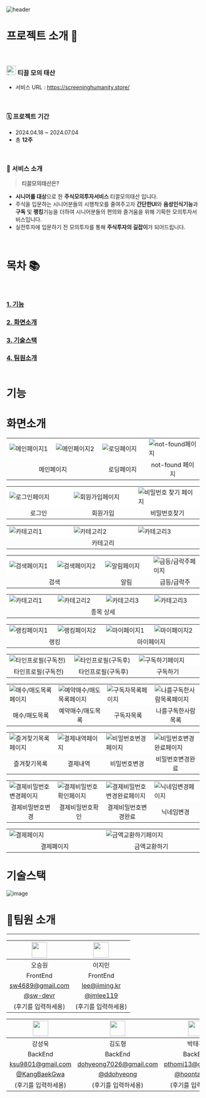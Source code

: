 ![header](https://capsule-render.vercel.app/api?type=venom&color=0:feac5e,50:c779d0,100:4bc0c8&fontColor=7d12ff&height=300&section=header&text=티끌%20모의%20태산&fontSize=90) 


# 프로젝트 소개 📢
<br/>

  ### <img src="https://github.com/1-screeningHumanity/.github/assets/141290308/fbea4842-c339-4b99-977a-bee4742e09ba" alt="tmt" width="25" height="25"> 티끌 모의 태산 
  - 서비스 URL : https://screeninghumanity.store/
  <br/>
  
  ### 🗓️ 프로젝트 기간  
  - 2024.04.18 ~ 2024.07.04
  - 총 **12주**
  <br/>
  
  
  ### 📌 서비스 소개 
  
  > **티끌모의태산은?** 
  - **시니어를 대상**으로 한 **주식모의투자서비스** 티끌모의태산 입니다.
  - 주식을 입문하는 시니어분들의 시행착오를 줄여주고자 **간단한UI**와 **음성인식기능**과 **구독** 및 **랭킹**기능을 더하여 시니어분들의 편의와 즐거움을 위해 기획한 모의투자서비스입니다.
  - 실전투자에 입문하기 전 모의투자를 통해 **주식투자의 길잡이**가 되어드립니다.

<br/>

# 목차 📚
<br/>

 ### [1. 기능](#기능)<br/>
 ### [2. 화면소개](#화면소개)<br/>
 ### [3. 기술스택](#기술스택)<br/>
 ### [4. 팀원소개](#팀원소개)<br/><br/>

 
 # 기능

 
 # 화면소개
 <table>
   <tr>
     <td width="300" bgcolor=#FFFFFF><img src="https://github.com/1-screeningHumanity/.github/assets/141290308/06152507-a414-418f-a219-7f48a781dcbe" alt="메인페이지1" />
       <td width="300" bgcolor=#FFFFFF><img src="https://github.com/1-screeningHumanity/.github/assets/141290308/6fbd4b02-4851-4558-9fc1-6a8e3a67107e" alt="메인페이지2"/>
       <td width="300" bgcolor=#FFFFFF><img src="https://github.com/1-screeningHumanity/.github/assets/141290308/b2ae64a8-8d83-4b9a-a5da-9eb19f7260b6" alt="로딩페이지"/>
       <td width="300" bgcolor=#FFFFFF><img src="https://github.com/1-screeningHumanity/.github/assets/141290308/a49d4782-58bb-407c-a322-3c4782b905ac" alt="not-found페이지"/>
         
   </tr>
   <tr>
     <td colspan="2" align="center">메인페이지</td>
     <td align="center">로딩페이지</td>
     <td align="center">not-found 페이지</td>
   </tr>
 </table>
 <table>
   <tr>
     <td width="300" bgcolor=#FFFFFF><img src="https://github.com/1-screeningHumanity/.github/assets/141290308/0368e2fa-251a-41a8-8060-aec234a8ecf5" alt="로그인페이지" />
       <td width="300" bgcolor=#FFFFFF><img src="https://github.com/1-screeningHumanity/.github/assets/141290308/3a679fdb-0530-4b6d-9428-03138d5fe26a" alt="회원가입페이지"/>
       <td width="300" bgcolor=#FFFFFF><img src="https://github.com/1-screeningHumanity/.github/assets/141290308/1095d1a6-e2b5-46b9-bc72-f109ac581837" alt="비밀번호 찾기 페이지"/>
         
   </tr>
   <tr>
     <td align="center">로그인</td>
     <td align="center">회원가입</td>
     <td align="center">비밀번호찾기</td>
   </tr>
 </table>
 <table>
   <tr>
     <td width="300" bgcolor=#FFFFFF><img src="https://github.com/1-screeningHumanity/.github/assets/141290308/e37ae001-07eb-46ea-8002-f4c3a56104aa" alt="카테고리1" />
     <td width="300" bgcolor=#FFFFFF><img src="https://github.com/1-screeningHumanity/.github/assets/141290308/26fc6bd5-bc72-4e96-84df-d28ece6ab156" alt="카테고리2"/>
     <td width="300" bgcolor=#FFFFFF><img src="https://github.com/1-screeningHumanity/.github/assets/141290308/bdeddfad-f79d-401c-9bfa-b2e815902d6a" alt="카테고리3"/>
   </tr>
   <tr>
     <td colspan="3" align="center">카테고리</td>
   </tr>
 </table>
 <table>
   <tr>
     <td width="300" bgcolor=#FFFFFF><img src="https://github.com/1-screeningHumanity/.github/assets/141290308/bb83764a-5438-4293-9a78-c4cb8dcdcfb9" alt="검색페이지1" />
     <td width="300" bgcolor=#FFFFFF><img src="https://github.com/1-screeningHumanity/.github/assets/141290308/939372d7-df9b-4f74-8aaf-37c14094d78b" alt="검색페이지2"/>
     <td width="300" bgcolor=#FFFFFF><img src="https://github.com/1-screeningHumanity/.github/assets/141290308/79a09dd2-86b4-447c-b5a3-9d40a2ebfc4c" alt="알림페이지"/>
     <td width="300" bgcolor=#FFFFFF><img src="https://github.com/1-screeningHumanity/.github/assets/141290308/267ba66a-3560-48c0-ac6e-c3359c16d4e1" alt="급등/급락주페이지"/>
   </tr>
   <tr>
     <td colspan="2" align="center">검색</td>
     <td align="center">알림</td>
     <td align="center">급등/급락주</td>
   </tr>
 </table>
 <table>
   <tr>
     <td width="300" bgcolor=#FFFFFF><img src="https://github.com/1-screeningHumanity/.github/assets/141290308/2af537bb-9a8c-49ea-8893-0754e2dd9065" alt="카테고리1" />
     <td width="300" bgcolor=#FFFFFF><img src="https://github.com/1-screeningHumanity/.github/assets/141290308/712bca12-004e-4bb2-84ef-b0a58ef0ec33" alt="카테고리2"/>
     <td width="300" bgcolor=#FFFFFF><img src="https://github.com/1-screeningHumanity/.github/assets/141290308/fab3a4d5-cc78-490d-a43a-1d27c6cdf86c" alt="카테고리3"/>
     <td width="300" bgcolor=#FFFFFF><img src="https://github.com/1-screeningHumanity/.github/assets/141290308/0708d619-b6cf-4319-af79-fd032c43cbe7" alt="카테고리3"/>
   </tr>
   <tr>
     <td colspan="4" align="center">종목 상세</td>
   </tr>
 </table>
 <table>
   <tr>
     <td width="300" bgcolor=#FFFFFF><img src="https://github.com/1-screeningHumanity/.github/assets/141290308/a5305ce8-c10a-4c63-bc74-f2c2efe91b6d" alt="랭킹페이지1" />
     <td width="300" bgcolor=#FFFFFF><img src="https://github.com/1-screeningHumanity/.github/assets/141290308/a54467ad-ca62-4e40-98c6-ae2f093391ed" alt="랭킹페이지2"/>
     <td width="300" bgcolor=#FFFFFF><img src="https://github.com/1-screeningHumanity/.github/assets/141290308/7e2ff372-972b-4e49-a84e-a34160913c3a" alt="마이페이지1"/>
     <td width="300" bgcolor=#FFFFFF><img src="https://github.com/1-screeningHumanity/.github/assets/141290308/d0bc324a-3796-472e-bd0e-3e49293b93b2" alt="마이페이지2"/>
   </tr>
   <tr>
     <td colspan="2" align="center">랭킹</td>
     <td colspan="2" align="center">마이페이지</td>
   </tr>
 </table>
 <table>
   <tr>
     <td width="300" bgcolor=#FFFFFF><img src="https://github.com/1-screeningHumanity/.github/assets/141290308/1a44f765-169f-4ed0-8771-298442b3074b" alt="타인프로필(구독전)" />
     <td width="300" bgcolor=#FFFFFF><img src="https://github.com/1-screeningHumanity/.github/assets/141290308/4b1319b9-06a2-4a3b-a381-c8cbefc825a2" alt="타인프로필(구독후)"/>
     <td width="300" bgcolor=#FFFFFF><img src="https://github.com/1-screeningHumanity/.github/assets/141290308/0f88381b-a3a2-49dd-88a6-0f710791ce96" alt="구독하기페이지"/>
   </tr>
   <tr>
     <td  align="center">타인프로필(구독전)</td>
     <td  align="center">타인프로필(구독후)</td>
     <td  align="center">구독하기</td>
   </tr>
 </table>
 <table>
   <tr>
     <td width="300" bgcolor=#FFFFFF><img src="https://github.com/1-screeningHumanity/.github/assets/141290308/61f42629-4e19-46da-943d-414f1d85f9c7" alt="매수/매도목록페이지" />
     <td width="300" bgcolor=#FFFFFF><img src="https://github.com/1-screeningHumanity/.github/assets/141290308/e65b97b5-8477-4344-b07b-0c2f6c219b13" alt="예약매수/매도목록페이지"/>
     <td width="300" bgcolor=#FFFFFF><img src="https://github.com/1-screeningHumanity/.github/assets/141290308/94597a0a-c295-48a8-816c-613c31cbc163" alt="구독자목록페이지"/>
     <td width="300" bgcolor=#FFFFFF><img src="https://github.com/1-screeningHumanity/.github/assets/141290308/ac1ec3fc-d8fb-4731-92dc-771fdbd95db4" alt="나를구독한사람목록페이지"/>
   </tr>
   <tr>
     <td align="center">매수/매도목록</td>
     <td align="center">예약매수/매도목록</td>
     <td align="center">구독자목록</td>
     <td align="center">나를구독한사람목록</td>
   </tr>
 </table>
 <table>
   <tr>
     <td width="300" bgcolor=#FFFFFF><img src="https://github.com/1-screeningHumanity/.github/assets/141290308/cef35b84-0e12-47cd-aa43-0ec27a4ff61e" alt="즐겨찾기목록페이지" />
     <td width="300" bgcolor=#FFFFFF><img src="https://github.com/1-screeningHumanity/.github/assets/141290308/d5eb5525-d6cf-4dbf-9f77-38fde4327bf5" alt="결제내역페이지"/>
     <td width="300" bgcolor=#FFFFFF><img src="https://github.com/1-screeningHumanity/.github/assets/141290308/02997865-2c7c-45ae-ad96-c2b4c5a8cf09" alt="비밀번호변경페이지"/>
     <td width="300" bgcolor=#FFFFFF><img src="https://github.com/1-screeningHumanity/.github/assets/141290308/c271c92f-b2b3-4adf-90fd-0aee16472203" alt="비밀번호변경완료페이지"/>
   </tr>
   <tr>
     <td align="center">즐겨찾기목록</td>
     <td align="center">결제내역</td>
     <td align="center">비밀번호변경</td>
     <td align="center">비밀번호변경완료</td>
   </tr>
 </table>
 <table>
   <tr>
     <td width="300" bgcolor=#FFFFFF><img src="https://github.com/1-screeningHumanity/.github/assets/141290308/f17cf834-0f9e-482f-aeb0-d4f43305b857" alt="결제비밀번호변경페이지" />
     <td width="300" bgcolor=#FFFFFF><img src="https://github.com/1-screeningHumanity/.github/assets/141290308/6ac7973a-297c-4111-98b8-1961ddfd15ab" alt="결제비밀번호확인페이지"/>
     <td width="300" bgcolor=#FFFFFF><img src="https://github.com/1-screeningHumanity/.github/assets/141290308/90653039-3ddf-4ff9-af8c-9868a278e4cb" alt="결제비밀번호변경완료페이지"/>
     <td width="300" bgcolor=#FFFFFF><img src="https://github.com/1-screeningHumanity/.github/assets/141290308/85f9f281-4614-43c0-a0fd-3809ccff54bd" alt="닉네임변경페이지"/>
   </tr>
   <tr>
     <td align="center">결제비밀번호변경</td>
     <td align="center">결제비밀번호확인</td>
     <td align="center">결제비밀번호변경완료</td>
     <td align="center">닉네임변경</td>
   </tr>
 </table>
 <table>
   <tr>
     <td width="300" bgcolor=#FFFFFF><img src="https://github.com/1-screeningHumanity/.github/assets/141290308/3e647db1-6946-45c8-ad8a-34b5acd18278" alt="결제페이지" />
     <td width="300" bgcolor=#FFFFFF><img src="https://github.com/1-screeningHumanity/.github/assets/141290308/f11a9db1-0f8f-4e99-b070-96fdeda45330" alt="금액교환하기페이지"/>
   </tr>
   <tr>
     <td align="center">결제페이지</td>
     <td align="center">금액교환하기</td>
   </tr>
 </table>

 
 # 기술스택
![image](https://github.com/1-screeningHumanity/.github/assets/141290308/9d89ada8-3158-4485-a72d-a7fcb1d2964f)

 
 # 👥팀원 소개
 ---
|    <img src="https://avatars.githubusercontent.com/u/141290308?v=4" width="40" />    |   <img src="https://avatars.githubusercontent.com/u/68285285?v=4" width="40" />   |
| :----: | :----: |
| 오승원 | 이지민 |
| FrontEnd| FrontEnd|
|sw4689@gmail.com|lee@jiming.kr|
|[@sw-devr](https://github.com/sw-devr)| [@jmlee119](https://github.com/jmlee119) |
| (후기를 입력하세용) | (후기를 입력하세용) |

|    <img src="https://avatars.githubusercontent.com/u/160799011?v=4" width="40" />    |   <img src="https://avatars.githubusercontent.com/u/124120054?v=4" width="40" />   |   <img src="https://avatars.githubusercontent.com/u/102753047?v=4" width="40" />   |
| :----: | :----: | :----: |
| 강성욱 | 김도형 | 박태훈 |
| BackEnd| BackEnd| BackEnd|
|ksu9801@gmail.com|dohyeong7026@gmail.com|pthomj13@gmail.com|
|[@KangBaekGwa](https://github.com/KangBaekGwa)| [@ddohyeong](https://github.com/ddohyeong) | [@hoontaepark](https://github.com/hoontaepark) |
| (후기를 입력하세용) | (후기를 입력하세용) | (후기를 입력하세용) |
